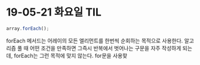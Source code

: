 # 19-05-21 화요일 TIL

```js
array.forEach();
```
forEach 메서드는 어레이의 모든 엘리먼트를 한번씩 순회하는 목적으로 사용한다.
알고리즘 풀 때 어떤 조건을 만족하면 그즉시 반복에서 벗어나는 구문을 자주 작성하게 되는데, forEach는 그런 목적에 맞지 않는다.
for문을 사용핮
<!--stackedit_data:
eyJoaXN0b3J5IjpbMTAyNjg3MzMzMl19
-->